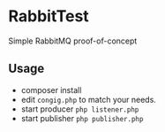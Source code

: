 # RabbitTest

Simple RabbitMQ proof-of-concept

## Usage

- composer install
- edit ```congig.php``` to match your needs.
- start producer ```php listener.php```
- start publisher ```php publisher.php```